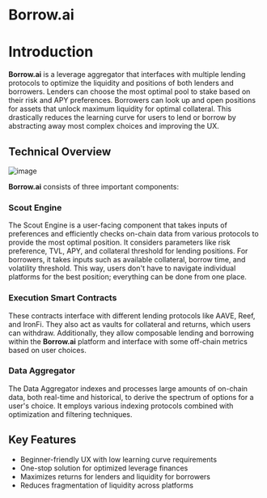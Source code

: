 # Borrow.ai
# Introduction

**Borrow.ai** is a leverage aggregator that interfaces with multiple lending protocols to optimize the liquidity and positions of both lenders and borrowers. Lenders can choose the most optimal pool to stake based on their risk and APY preferences. Borrowers can look up and open positions for assets that unlock maximum liquidity for optimal collateral. This drastically reduces the learning curve for users to lend or borrow by abstracting away most complex choices and improving the UX.

## Technical Overview
![image](https://github.com/user-attachments/assets/1b7391e0-6bae-4328-a4f9-c94bdb2da9b3)


**Borrow.ai** consists of three important components:

### Scout Engine

The Scout Engine is a user-facing component that takes inputs of preferences and efficiently checks on-chain data from various protocols to provide the most optimal position. It considers parameters like risk preference, TVL, APY, and collateral threshold for lending positions. For borrowers, it takes inputs such as available collateral, borrow time, and volatility threshold. This way, users don't have to navigate individual platforms for the best position; everything can be done from one place.

### Execution Smart Contracts

These contracts interface with different lending protocols like AAVE, Reef, and IronFi. They also act as vaults for collateral and returns, which users can withdraw. Additionally, they allow composable lending and borrowing within the **Borrow.ai** platform and interface with some off-chain metrics based on user choices.

### Data Aggregator

The Data Aggregator indexes and processes large amounts of on-chain data, both real-time and historical, to derive the spectrum of options for a user's choice. It employs various indexing protocols combined with optimization and filtering techniques.

## Key Features

- Beginner-friendly UX with low learning curve requirements
- One-stop solution for optimized leverage finances
- Maximizes returns for lenders and liquidity for borrowers
- Reduces fragmentation of liquidity across platforms
